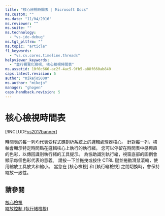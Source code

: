 ```yaml
---
title: "核心檢視時間表 | Microsoft Docs"
ms.custom: ""
ms.date: "11/04/2016"
ms.reviewer: ""
ms.suite: ""
ms.technology: 
  - "vs-ide-debug"
ms.tgt_pltfrm: ""
ms.topic: "article"
f1_keywords: 
  - "vs.cv.cores.timeline.threads"
helpviewer_keywords: 
  - "並行視覺化檢視, 核心檢視時間表"
ms.assetid: 10f0c666-ac2f-4ac5-9fb5-a88f660ab840
caps.latest.revision: 5
author: "mikejo5000"
ms.author: "mikejo"
manager: "ghogen"
caps.handback.revision: 5
---
```

# 核心檢視時間表
[!INCLUDE[vs2017banner](../code-quality/includes/vs2017banner.md)]

時間表的每一列均代表受程式碼剖析系統上的邏輯處理器核心。  針對每一列，橫軸會顯示特定時間點在邏輯核心上執行的執行緒。  您可以停留在時間表中感興趣的色彩，以傳回識別執行緒的工具提示。  為協助識別執行緒，視窗底部的圖例會顯示每個色彩代表的意義。  請按一下並拖曳或按住 CTRL 鍵並捲動滑鼠滾輪，使用縮放工具放大和縮小。  當您在 \[核心檢視\] 和 \[執行緒檢視\] 之間切換時，會保持縮放一致性。  
  
## 請參閱  
 [核心檢視](../profiling/cores-view.md)   
 [縮放控制 \(執行緒檢視\)](../profiling/zoom-control-threads-view.md)